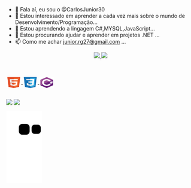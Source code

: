 ##
- 👋 Fala aí, eu sou o @CarlosJunior30
- 👀 Estou interessado em  aprender a cada vez mais sobre o mundo de Desenvolvimento/Programação...
- 🌱 Estou aprendendo a lingagem C#,MYSQL,JavaScript...
- 💞️ Estou procurando ajudar e aprender em projetos .NET ...
- 📫 Como me achar junior.rg27@gmail.com ...

<div align="center">
  <a href="https://github.com/rafaballerini">
<img height="180em" src="https://github-readme-stats.vercel.app/api?username=carlosjunior30&show_icons=true&theme=dracula&include_all_commits=true&count_private=true"/> <img height="180em" src="https://github-readme-stats.vercel.app/api/top-langs/?username=carlosjunior30&layout=compact&langs_count=7&theme=dracula"/>
</div>
  
  ##
  <div style="display: inline_block"><br>
   <img align="center" alt="Rafa-HTML" height="30" width="40" src="https://raw.githubusercontent.com/devicons/devicon/master/icons/html5/html5-original.svg">
  <img align="center" alt="Rafa-CSS" height="30" width="40" src="https://raw.githubusercontent.com/devicons/devicon/master/icons/css3/css3-original.svg">
    <img align="center" alt="Rafa-Csharp" height="30" width="40" src="https://raw.githubusercontent.com/devicons/devicon/master/icons/csharp/csharp-original.svg">
  </div>
  
  ##
  <div> 
    <a href = "mailto:junior.rg27@gmail.com"><img src="https://img.shields.io/badge/-Gmail-%23333?style=for-the-badge&logo=gmail&logoColor=white" target="_blank"></a>
  <a href="https://www.linkedin.com/in/carlos-augusto-louren%C3%A7o-junior-896502244/" target="_blank"><img src="https://img.shields.io/badge/-LinkedIn-%230077B5?style=for-the-badge&logo=linkedin&logoColor=white" target="_blank"></a> 
    
</div>

  ![Snake animation](https://github.com/rafaballerini/rafaballerini/blob/output/github-contribution-grid-snake.svg)
